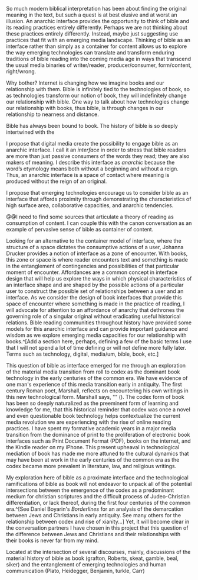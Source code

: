 So much modern biblical interpretation has been about finding the original meaning in the text, but such a quest is at best elusive and at worst an illusion. An anarchic interface provides the opportunity to think of bible and its reading practices entirely differently. Perhaps we are not thinking about these practices entirely differently. Instead, maybe just suggesting use practices that fit with an emerging media landscape. Thinking of bible as an interface rather than simply as a container for content allows us to explore the way emerging technologies can translate and transform enduring traditions of bible reading into the coming media age in ways that transcend the usual media binaries of writer/reader, producer/consumer, form/content, right/wrong.

Why bother? Internet is changing how we imagine books and our relationship with them. Bible is infinitely tied to the technologies of book, so as technologies transform our notion of book, they will indefinitely change our relationship with bible. One way to talk about how technologies change our relationship with books, thus bible, is through changes in our relationship to nearness and distance. 

Bible has always been bound to book. The history of bible is so deeply intertwined with the 

I propose that digital media create the possibility to engage bible as an anarchic interface. I call it an *interface* in order to stress that bible readers are more than just passive consumers of the words they read; they are also makers of meaning. I describe this interface as *anarchic* because the word’s etymology means both without a beginning and without a reign. Thus, an anarchic interface is a space of contact where meaning is produced without the reign of an original. 

I propose that emerging technologies encourage us to consider bible as an interface that affords proximity through demonstrating the characteristics of high surface area, collaborative capacities, and anarchic tendencies.

@@I need to find some sources that articulate a theory of reading as consumption of content. I can couple this with the canon conversation as an example of pervasive sense of bible as container of content.

Looking for an alternative to the container model of interface, where the structure of a space dictates the consumptive actions of a user, Johanna Drucker provides a notion of interface as a zone of encounter. With books, this zone or space is where reader encounters text and something is made in the entanglement of contingencies and possibilities of that particular moment of encounter. Affordances are a common concept in interface design that will help us explore the ways in which physical characteristics of an interface shape and are shaped by the possible actions of a particular user to construct the possible set of relationships between a user and an interface. As we consider the design of book interfaces that provide this space of encounter where something is made in the practice of reading, I will advocate for attention to an affordance of anarchy that dethrones the governing role of a singular original without eradicating useful historical relations. Bible reading communities throughout history have provided some models for this anarchic interface and can provide important guidance and wisdom as we explore emerging media capacities for our relationship with books.^[Add a section here, perhaps, defining a few of the basic terms I use that I will not spend a lot of time defining or will not define more fully later. Terms such as technology, digital, media/um, bible, book, etc.]

This question of bible as interface emerged for me through an exploration of the material media transition from roll to codex as the dominant book technology in the early centuries of the common era. We have evidence of one man's experience of this media transition early in antiquity. The first century Roman poet, Marshall, reflects on encountering his own writings in this new technological form. Marshall says, "" (). The codex form of book has been so deeply naturalized as the preeminent form of learning and knowledge for me, that this historical reminder that codex was once a novel and even questionable book technology helps contextualize the current media revolution we are experiencing with the rise of online reading practices. I have spent my formative academic years in a major media transition from the dominance of print to the proliferation of electronic book interfaces such as Print Document Format (PDF), books on the internet, and the Kindle reader on my iPhone. This present upheaval in technological mediation of book has made me more attuned to the cultural dynamics that may have been at work in the early centuries of the common era as the codex became more prevalent in literature, law, and religious writings. 

My exploration here of bible as a proximate interface and the technological ramifications of bible as book will not endeavor to unpack all of the potential intersections between the emergence of the codex as a predominant medium for christian scriptures and the difficult process of Judeo-Christian differentiation, or lack thereof, during the first four centuries of the common era.^[See Daniel Boyarin's *Borderlines* for an analysis of the demarcation between Jews and Christians in early antiquity. See many others for the relationship between codex and rise of xianity...] Yet, it will become clear in the conversation partners I have chosen in this project that this question of the difference between Jews and Christians and their relationships with their books is never far from my mind.

Located at the intersection of several discourses, mainly, discussions of the material history of bible as book (grafton, Roberts, skeat, gamble, beal, siker) and the entanglement of emerging technologies and human communication (Plato, Heidegger, Benjamin, turkle, Carr)